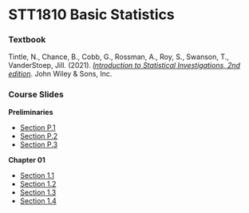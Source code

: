 # STT1810 Basic Statistics

### **Textbook**

Tintle, N., Chance, B., Cobb, G., Rossman, A., Roy, S., Swanson, T., VanderStoep, Jill. (2021). [*Introduction to Statistical Investigations, 2nd edition*](http://www.isi-stats.com/isi/index2nd.html). John Wiley & Sons, Inc.

### **Course Slides**

**Preliminaries**

* [Section P.1](https://stat-jet-asu.github.io/STT1810BasicStatistics/Slides/CHP_1.html#1)
* [Section P.2](https://stat-jet-asu.github.io/STT1810BasicStatistics/Slides/CHP_2.html#1)
* [Section P.3](https://stat-jet-asu.github.io/STT1810BasicStatistics/Slides/CHP_3.html#1)

**Chapter 01**

* [Section 1.1](https://stat-jet-asu.github.io/STT1810BasicStatistics/Slides/CH1_1.html#1)
* [Section 1.2](https://stat-jet-asu.github.io/STT1810BasicStatistics/Slides/CH1_2.html#1)
* [Section 1.3](https://stat-jet-asu.github.io/STT1810BasicStatistics/Slides/CH1_3.html#1)
* [Section 1.4](https://stat-jet-asu.github.io/STT1810BasicStatistics/Slides/CH1_4.html#1)
